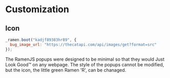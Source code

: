 # Customization

## Icon
```javascript
_ramen.boot("kadjf89383hr89", {
  bug_image_url: "https://thecatapi.com/api/images/get?format=src"
});
```

The RamenJS popups were designed to be minimal so that
they would Just Look Good™ on any webpage. The style
of the popups cannot be modified, but the icon, the
little green Ramen 'R', can be chanaged.
